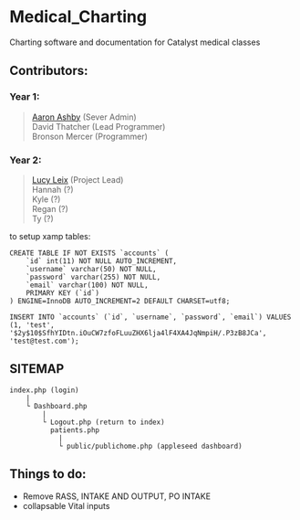 # Medical_Charting

Charting software and documentation for Catalyst medical classes

## Contributors:

### Year 1:

> [Aaron Ashby](https://github.com/AshbySan) (Sever Admin)<br>
> David Thatcher (Lead Programmer)<br>
> Bronson Mercer (Programmer)

### Year 2:

> [Lucy Leix](https://github.com/LU-SIFE) (Project Lead)<br>
> Hannah (?)<br>
> Kyle (?)<br>
> Regan (?)<br>
> Ty (?)<br>

to setup xamp tables:
```
CREATE TABLE IF NOT EXISTS `accounts` (
	`id` int(11) NOT NULL AUTO_INCREMENT,
  	`username` varchar(50) NOT NULL,
  	`password` varchar(255) NOT NULL,
  	`email` varchar(100) NOT NULL,
    PRIMARY KEY (`id`)
) ENGINE=InnoDB AUTO_INCREMENT=2 DEFAULT CHARSET=utf8;

INSERT INTO `accounts` (`id`, `username`, `password`, `email`) VALUES (1, 'test', '$2y$10$SfhYIDtn.iOuCW7zfoFLuuZHX6lja4lF4XA4JqNmpiH/.P3zB8JCa', 'test@test.com');
```

## SITEMAP

```
index.php (login)
	|
	└ Dashboard.php
		|
		└ Logout.php (return to index)
		  patients.php
			|
		  	└ public/publichome.php (appleseed dashboard)
```

## Things to do:

- Remove RASS, INTAKE AND OUTPUT, PO INTAKE
- collapsable Vital inputs
